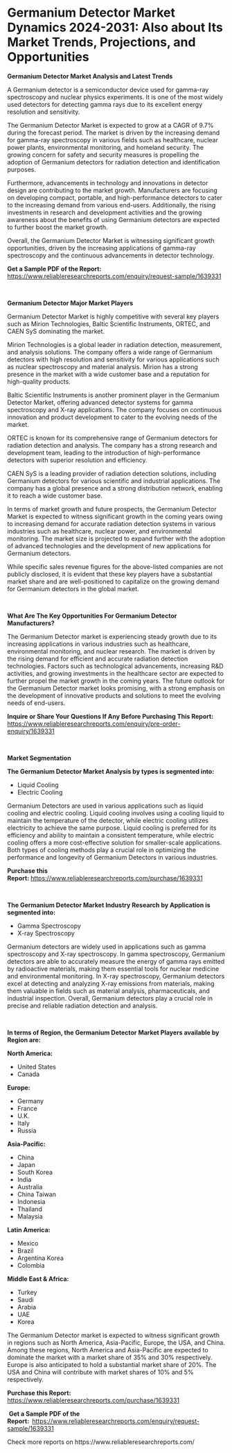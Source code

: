<p><h1>Germanium Detector Market Dynamics 2024-2031: Also about Its Market Trends, Projections, and Opportunities</h1></p><p><strong>Germanium Detector Market Analysis and Latest Trends</strong></p>
<p><p>A Germanium detector is a semiconductor device used for gamma-ray spectroscopy and nuclear physics experiments. It is one of the most widely used detectors for detecting gamma rays due to its excellent energy resolution and sensitivity.</p><p>The Germanium Detector Market is expected to grow at a CAGR of 9.7% during the forecast period. The market is driven by the increasing demand for gamma-ray spectroscopy in various fields such as healthcare, nuclear power plants, environmental monitoring, and homeland security. The growing concern for safety and security measures is propelling the adoption of Germanium detectors for radiation detection and identification purposes.</p><p>Furthermore, advancements in technology and innovations in detector design are contributing to the market growth. Manufacturers are focusing on developing compact, portable, and high-performance detectors to cater to the increasing demand from various end-users. Additionally, the rising investments in research and development activities and the growing awareness about the benefits of using Germanium detectors are expected to further boost the market growth.</p><p>Overall, the Germanium Detector Market is witnessing significant growth opportunities, driven by the increasing applications of gamma-ray spectroscopy and the continuous advancements in detector technology.</p></p>
<p><strong>Get a Sample PDF of the Report:&nbsp;</strong> <a href="https://www.reliableresearchreports.com/enquiry/request-sample/1639331">https://www.reliableresearchreports.com/enquiry/request-sample/1639331</a></p>
<p>&nbsp;</p>
<p><strong>Germanium Detector Major Market Players</strong></p>
<p><p>Germanium Detector Market is highly competitive with several key players such as Mirion Technologies, Baltic Scientific Instruments, ORTEC, and CAEN SyS dominating the market. </p><p>Mirion Technologies is a global leader in radiation detection, measurement, and analysis solutions. The company offers a wide range of Germanium detectors with high resolution and sensitivity for various applications such as nuclear spectroscopy and material analysis. Mirion has a strong presence in the market with a wide customer base and a reputation for high-quality products.</p><p>Baltic Scientific Instruments is another prominent player in the Germanium Detector Market, offering advanced detector systems for gamma spectroscopy and X-ray applications. The company focuses on continuous innovation and product development to cater to the evolving needs of the market.</p><p>ORTEC is known for its comprehensive range of Germanium detectors for radiation detection and analysis. The company has a strong research and development team, leading to the introduction of high-performance detectors with superior resolution and efficiency.</p><p>CAEN SyS is a leading provider of radiation detection solutions, including Germanium detectors for various scientific and industrial applications. The company has a global presence and a strong distribution network, enabling it to reach a wide customer base.</p><p>In terms of market growth and future prospects, the Germanium Detector Market is expected to witness significant growth in the coming years owing to increasing demand for accurate radiation detection systems in various industries such as healthcare, nuclear power, and environmental monitoring. The market size is projected to expand further with the adoption of advanced technologies and the development of new applications for Germanium detectors.</p><p>While specific sales revenue figures for the above-listed companies are not publicly disclosed, it is evident that these key players have a substantial market share and are well-positioned to capitalize on the growing demand for Germanium detectors in the global market.</p></p>
<p>&nbsp;</p>
<p><strong>What Are The Key Opportunities For Germanium Detector Manufacturers?</strong></p>
<p><p>The Germanium Detector market is experiencing steady growth due to its increasing applications in various industries such as healthcare, environmental monitoring, and nuclear research. The market is driven by the rising demand for efficient and accurate radiation detection technologies. Factors such as technological advancements, increasing R&D activities, and growing investments in the healthcare sector are expected to further propel the market growth in the coming years. The future outlook for the Germanium Detector market looks promising, with a strong emphasis on the development of innovative products and solutions to meet the evolving needs of end-users.</p></p>
<p><strong>Inquire or Share Your Questions If Any Before Purchasing This Report:</strong> <a href="https://www.reliableresearchreports.com/enquiry/pre-order-enquiry/1639331">https://www.reliableresearchreports.com/enquiry/pre-order-enquiry/1639331</a></p>
<p>&nbsp;</p>
<p><strong>Market Segmentation</strong></p>
<p><strong>The Germanium Detector Market Analysis by types is segmented into:</strong></p>
<p><ul><li>Liquid Cooling</li><li>Electric Cooling</li></ul></p>
<p><p>Germanium Detectors are used in various applications such as liquid cooling and electric cooling. Liquid cooling involves using a cooling liquid to maintain the temperature of the detector, while electric cooling utilizes electricity to achieve the same purpose. Liquid cooling is preferred for its efficiency and ability to maintain a consistent temperature, while electric cooling offers a more cost-effective solution for smaller-scale applications. Both types of cooling methods play a crucial role in optimizing the performance and longevity of Germanium Detectors in various industries.</p></p>
<p><strong>Purchase this Report:&nbsp;</strong><a href="https://www.reliableresearchreports.com/purchase/1639331">https://www.reliableresearchreports.com/purchase/1639331</a></p>
<p>&nbsp;</p>
<p><strong>The Germanium Detector Market Industry Research by Application is segmented into:</strong></p>
<p><ul><li>Gamma Spectroscopy</li><li>X-ray Spectroscopy</li></ul></p>
<p><p>Germanium detectors are widely used in applications such as gamma spectroscopy and X-ray spectroscopy. In gamma spectroscopy, Germanium detectors are able to accurately measure the energy of gamma rays emitted by radioactive materials, making them essential tools for nuclear medicine and environmental monitoring. In X-ray spectroscopy, Germanium detectors excel at detecting and analyzing X-ray emissions from materials, making them valuable in fields such as material analysis, pharmaceuticals, and industrial inspection. Overall, Germanium detectors play a crucial role in precise and reliable radiation detection and analysis.</p></p>
<p>&nbsp;</p>
<p><strong>In terms of Region, the Germanium Detector Market Players available by Region are:</strong></p>
<p>
    <p> <strong> North America: </strong>
        <ul>
            <li>United States</li>
            <li>Canada</li>
        </ul>
        </p> 
    <p> <strong> Europe: </strong>
        <ul>
            <li>Germany</li>
            <li>France</li>
            <li>U.K.</li>
            <li>Italy</li>
            <li>Russia</li>
        </ul>
        </p> 
    <p> <strong> Asia-Pacific: </strong>
        <ul>
            <li>China</li>
            <li>Japan</li>
            <li>South Korea</li>
            <li>India</li>
            <li>Australia</li>
            <li>China Taiwan</li>
            <li>Indonesia</li>
            <li>Thailand</li>
            <li>Malaysia</li>
        </ul>
        </p> 
    <p> <strong> Latin America: </strong>
        <ul>
            <li>Mexico</li>
            <li>Brazil</li>
            <li>Argentina Korea</li>
            <li>Colombia</li>
        </ul>
        </p> 
    <p> <strong> Middle East & Africa: </strong>
        <ul>
            <li>Turkey</li>
            <li>Saudi</li>
            <li>Arabia</li>
            <li>UAE</li>
            <li>Korea</li>
        </ul>
    </p>
    </p>
<p><p>The Germanium Detector market is expected to witness significant growth in regions such as North America, Asia-Pacific, Europe, the USA, and China. Among these regions, North America and Asia-Pacific are expected to dominate the market with a market share of 35% and 30% respectively. Europe is also anticipated to hold a substantial market share of 20%. The USA and China will contribute with market shares of 10% and 5% respectively.</p></p>
<p><strong>Purchase this Report: </strong><a href="https://www.reliableresearchreports.com/purchase/1639331">https://www.reliableresearchreports.com/purchase/1639331</a></p>
<p>&nbsp;<strong>Get a Sample PDF of the Report:&nbsp;&nbsp;</strong><a href="https://www.reliableresearchreports.com/enquiry/request-sample/1639331">https://www.reliableresearchreports.com/enquiry/request-sample/1639331</a></p>
<p><strong></strong></p>
<p>Check more reports on https://www.reliableresearchreports.com/</p>